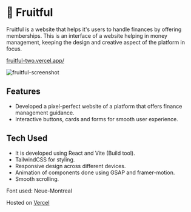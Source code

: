 # 🍃 Fruitful

Fruitful is a website that helps it's users to handle finances by offering memberships. This is an interface of a website helping in money management, keeping the design and creative aspect of the platform in focus.

[fruitful-two.vercel.app/](https://fruitful-two.vercel.app/)

![fruitful-screenshot](https://github.com/user-attachments/assets/dd46ec77-85dc-43a4-b091-683f1c0a787b)

## Features 
- Developed a pixel-perfect website of a platform that offers finance management guidance.
- Interactive buttons, cards and forms for smooth user experience.

## Tech Used 
- It is developed using React and Vite (Build tool).
- TailwindCSS for styling.
- Responsive design across different devices.
- Animation of components done using GSAP and framer-motion.
- Smooth scrolling.

 Font used: Neue-Montreal
 
 Hosted on [Vercel](https://vercel.com/)

